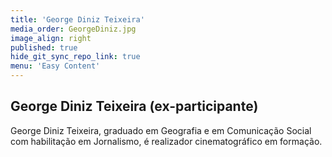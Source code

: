 ```yaml
---
title: 'George Diniz Teixeira'
media_order: GeorgeDiniz.jpg
image_align: right
published: true
hide_git_sync_repo_link: true
menu: 'Easy Content'
---
```


## George Diniz Teixeira (ex-participante)

George Diniz Teixeira, graduado em Geografia e em Comunicação Social com habilitação em Jornalismo, é realizador cinematográfico em formação.